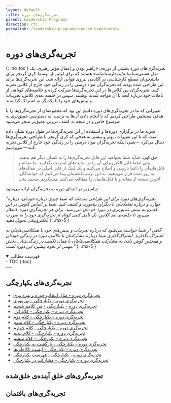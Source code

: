 ```yaml
---
layout: default
title: تجربه‌گری‌های دوره
parent: Leadership Programs
direction: rtl
permalink: /leadership-programs/course-experiments
---
```


# تجربه‌گری‌های دوره
{: .no_toc }
تجربه‌گری‌های دوره بخشی از دوره‌ی «راهبر بودن و اِعمال مؤثر رهبری، یک مدل هستی‌شناسانه/پدیدارشناسانه» هستند که برای اولین‌بار توسط کری گرنجر برای دانشجویان مقطع کارشناسی در آکادمی نیروی هوایی ارائه شد. این تجربه‌گری‌ها برای این طراحی شده بودند که تجربه‌گران مواد درسی را در زندگی خود خارج از کلاس تجربه کنند. تجربه‌گران بین کلاس‌ها در این تجربه‌گری‌ها شرکت کرده و خلاصه‌های کوتاهی از تأملات خود درباره آنچه با آن مواجه شدند نوشتند. سپس در جلسه بعدی کلاس، تجربیات و بینش‌های خود را با یکدیگر به اشتراک گذاشتند.

تغییراتی که ما در تجربه‌گری‌های دوره دادیم این بود که مجموعه‌ای از تجربه‌گری‌ها را با هدفی مشخص طراحی کردیم که با انجام دادن آن‌ها به ترتیب، به دسترسی عمیق‌تری به موضوع خاص و در نتیجه به کشف درونی عمیق‌تر منجر می‌شود.

تجربه ما در برگزاری دوره‌ها و استفاده از این تجربه‌گری‌ها در طول دوره نشان داده است که با این تغییرات، بهتر و بیشتر به هدفی که کری گرنجر با طراحی تجربه‌گری‌ها دنبال می‌کرد —یعنی اینکه تجربه‌گران مواد درسی را در زندگی خود خارج از کلاس تجربه کنند— می‌رسیم.

> **حق کپی:** شاید شما بخواهید این فایل‌ تجربه‌گری‌ها را به کسان دیگر هم بدهید، ولی لطفا فایل الکترونیکی آن را در سایت‌های اینترنت نگذارید. ما مقاله و فایل‌‌هایمان را دائما بازبینی و اصلاح می‌کنیم و یک لینک از فایل اصلی در مقاله‌های به روز شده قرار می‌دهیم. به این ترتیب اطمینان پیدا می‌کنیم که خوانندگان، آخرین نسخه از مقاله و یا فایل‌هایمان را مطالعه می‌کنند. _متشکریم. محمد بیات_

پیام زیر در ابتدای دوره به تجربه‌گران ارائه می‌شود:

_"تجربه‌گری‌های دوره برای این طراحی شده‌اند که شما چیزی درباره خودتان، درباره جهان، و درباره تعاملاتتان با دیگران بیاموزید و کشف کنید. شما بر اساس کاوش در این قلمرو به بینش عمیق‌تری در مورد خودتان می‌رسید. برای هر تجربه‌گری دوره، انتظار می‌رود تا جلسه‌ی بعد کلاس، یک تأمل کتبی کوتاه از تجربه‌گری خود را به صورت الکترونیکی تحویل دهید._
{: .mx-5 }

_گاهی از شما خواسته می‌شود که درباره تجربیات و بینش‌های خود با همکلاسی‌هایتان به اشتراک بگذارید. اشتراک‌گذاری شما درباره مشارکتتان با تکالیف دوره در زندگی خودتان و همچنین گوش دادن به مشارکت همکلاسی‌هایتان با همان تکلیف در زندگی‌شان، بخش مهمی از نحوه پیشبرد این دوره است."_
{: .mx-5 }

<details open markdown="block">
  <summary>فهرست مطالب</summary>
  - TOC
  {:toc}
</details>
---

## تجربه‌گری‌های یکپارچگی

- [تجربه‌گری دوره - مثال انتخاب حوزه و بهره وری](assets/course-experiments/integrity/00_تجربه‌گری_دوره_مثال_انتخاب_حوزه_و_بهره_وری.pdf)
- [تجربه‌گری دوره - یکپارچگی - بهره‌وری](assets/course-experiments/integrity/01_تجربه‌گری_دوره_یکپارچگی_بهره‌وری.pdf)
- [تجربه‌گری دوره - یکپارچگی - من کلامم هستم](assets/course-experiments/integrity/02_تجربه‌گری_دوره_یکپارچگی_من_کلامم_هستم.pdf)
- [تجربه‌گری دوره - یکپارچگی - کلام اول](assets/course-experiments/integrity/03_تجربه‌گری_دوره_یکپارچگی_کلام_اول.pdf)
- [تجربه‌گری دوره - یکپارچگی - کلام دوم](assets/course-experiments/integrity/04_تجربه‌گری_دوره_یکپارچگی_کلام_دوم.pdf)
- [تجربه‌گری دوره - یکپارچگی - کلام سوم](assets/course-experiments/integrity/05_تجربه‌گری_دوره_یکپارچگی_کلام_سوم.pdf)
- [تجربه‌گری دوره - یکپارچگی - کلام چهارم](assets/course-experiments/integrity/06_تجربه‌گری_دوره_یکپارچگی_کلام_چهارم.pdf)
- [تجربه‌گری دوره - یکپارچگی - کلام پنجم](assets/course-experiments/integrity/07_تجربه‌گری_دوره_یکپارچگی_کلام_پنجم.pdf)
- [تجربه‌گری دوره - یکپارچگی - کلام ششم](assets/course-experiments/integrity/08_تجربه‌گری_دوره_یکپارچگی_کلام_ششم.pdf)
- [تجربه‌گری دوره - یکپارچگی - بازگشت به یکپارچگی](assets/course-experiments/integrity/09_تجربه‌گری_دوره_یکپارچگی_بازگشت_به_یکپارچگی.pdf)
- [تجربه‌گری دوره - یکپارچگی - لیست ناکاملی‌ها](assets/course-experiments/integrity/10_تجربه‌گری_دوره_یکپارچگی_لیست_ناکاملی‌ها.pdf)
- [تجربه‌گری دوره - یکپارچگی - فهرست یکپارچگی](assets/course-experiments/integrity/11_تجربه‌گری_دوره_یکپارچگی_فهرست_یکپارچگی.pdf)
- [تجربه‌گری دوره - یکپارچگی - مشارکت در یکپارچگی](assets/course-experiments/integrity/12_تجربه‌گری_دوره_یکپارچگی_مشارکت_در_یکپارچگی.pdf)

## تجربه‌گری‌های خلق آینده‌ی خلق‌شده

## تجربه‌گری‌های بافتمان

